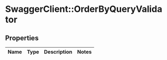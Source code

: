 # SwaggerClient::OrderByQueryValidator

## Properties
Name | Type | Description | Notes
------------ | ------------- | ------------- | -------------


